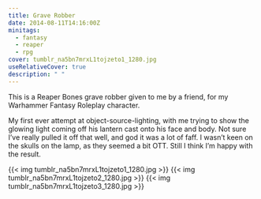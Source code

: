 ```yaml
---
title: Grave Robber
date: 2014-08-11T14:16:00Z
minitags:
  - fantasy
  - reaper
  - rpg
cover: tumblr_na5bn7mrxL1tojzeto1_1280.jpg
useRelativeCover: true
description: " "
---
```


This is a Reaper Bones grave robber given to me by a friend, for my Warhammer Fantasy Roleplay character.

My first ever attempt at object-source-lighting, with me trying to show the glowing light coming off his lantern cast onto his face and body. Not sure I’ve really pulled it off that well, and god it was a lot of faff. I wasn’t keen on the skulls on the lamp, as they seemed a bit OTT. Still I think I’m happy with the result.

{{< img tumblr_na5bn7mrxL1tojzeto1_1280.jpg >}}
{{< img tumblr_na5bn7mrxL1tojzeto2_1280.jpg >}}
{{< img tumblr_na5bn7mrxL1tojzeto3_1280.jpg >}}
